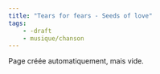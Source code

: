 ```yaml
---
title: "Tears for fears - Seeds of love"
tags:
    - -draft
    - musique/chanson
---
```


Page créée automatiquement, mais vide.
